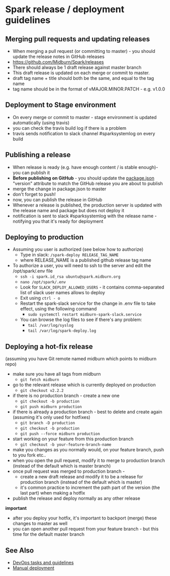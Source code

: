# Spark release / deployment guidelines

## Merging pull requests and updating releases
* When merging a pull request (or committing to master) - you should update the release notes in GitHub releases
* https://github.com/Midburn/Spark/releases
* There should always be 1 draft release against master branch
* This draft release is updated on each merge or commit to master.
* draft tag name + title should both be the same, and equal to the tag name
* tag name should be in the format of vMAJOR.MINOR.PATCH - e.g. v1.0.0

## Deployment to Stage environment
* On every merge or commit to master - stage environment is updated automatically (using travis)
* you can check the travis build log if there is a problem
* travis sends notification to slack channel #sparksystemlog on every build

## Publishing a release
* When release is ready (e.g. have enough content / is stable enough)- you can publish it
* **Before publishing on GitHub** - you should update the [package.json](/package.json) "version" attribute to match the GitHub release you are about to publish
* merge the change in package.json to master
* don't forget to push!
* now, you can publish the release in GitHub
* Whenever a release is published, the production server is updated with the release name and package but does not deploy it
* notification is sent to slack #sparksystemlog with the release name - notifying you that it's ready for deployment

## Deploying to production
* Assuming you user is authorized (see below how to authorize)
  * Type in slack: `/spark-deploy RELEASE_TAG_NAME`
  * where RELEASE_NAME is a published github release tag name
* To authorize a user, you will need to ssh to the server and edit the /opt/spark/.env file
  * `ssh -i spark.id_rsa ubuntu@spark.midburn.org`
  * `nano /opt/spark/.env`
  * Look for `SLACK_DEPLOY_ALLOWED_USERS` - it contains comma-separated list of slack user names allows to deploy
  * Exit using `ctrl - o`
  * Restart the spark-slack service for the change in .env file to take effect, using the following command 
    * `sudo systemctl restart midburn-spark-slack.service`
  * You can browse the log files to see if there's any problem:
    * `tail /var/log/syslog`
    * `tail /var/log/spark-deploy.log`

## Deploying a hot-fix release
(assuming you have Git remote named midburn which points to midburn repo)
* make sure you have all tags from midburn
  * `git fetch midburn`
* go to the relevant release which is currently deployed on production
  * `git checkout v2.2.2`
* if there is no production branch - create a new one
  * `git checkout -b production`
  * `git push midburn production`
* if there is already a production branch - best to delete and create again (assuming it's only used for hotfixes)
  * `git branch -D production`
  * `git checkout -b production`
  * `git push --force midburn production`
* start working on your feature from this production branch
  * `git checkout -b your-feature-branch-name`
* make you changes as you normally would, on your feature branch, push to you fork etc..
* when you open the pull request, modify it to merge to production branch (instead of the default which is master branch)
* once pull request was merged to production branch - 
  * create a new draft release and modify it to be a release for production branch (instead of the default which is master)
  * it's common practice to increment the path part of the version (the last part) when making a hotfix
* publish the release and deploy normally as any other release

**important**
* after you deploy your hotfix, it's important to backport (merge) these changes to master as well
* you can open another pull request from your feature branch - but this time for the default master branch

## See Also

* [DevOps tasks and guidelines](/docs/development/devops.md)
* [Manual deployment](/docs/development/manual_deployment.md)
